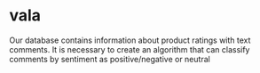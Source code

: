 # vala
Our database contains information about product ratings with text comments. It is necessary to create an algorithm that can classify comments by sentiment as positive/negative or neutral
